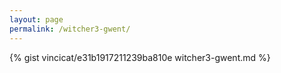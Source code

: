 ```yaml
---
layout: page
permalink: /witcher3-gwent/
---
```


{% gist vincicat/e31b1917211239ba810e witcher3-gwent.md %}

<script>
(function(){
    $('.task-list li input[type="checkbox"]').prop( "disabled", false );
})()

</script>
